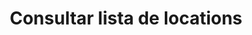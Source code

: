 ---
title: Consultar lista de locations
api:
  file: Gerenciamento de Locations.json
  operationId: get_v1-locations
hidden: false
---